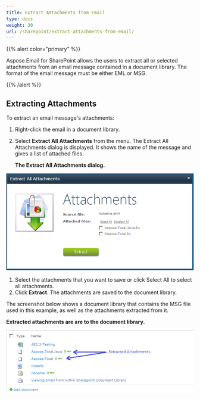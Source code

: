 ```yaml
---
title: Extract Attachments from Email
type: docs
weight: 30
url: /sharepoint/extract-attachments-from-email/
---
```



{{% alert color="primary" %}} 

Aspose.Email for SharePoint allows the users to extract all or selected attachments from an email message contained in a document library. The format of the email message must be either EML or MSG.

{{% /alert %}} 
## **Extracting Attachments**
To extract an email message's attachments:

1. Right-click the email in a document library.
1. Select **Extract All Attachments** from the menu.
   The Extract All Attachments dialog is displayed. It shows the name of the message and gives a list of attached files. 

   **The Extract All Attachments dialog.** 

![todo:image_alt_text](extract-attachments-from-email_1.png)




1. Select the attachments that you want to save or click Select All to select all attachments.
1. Click **Extract**.
   The attachments are saved to the document library.

The screenshot below shows a document library that contains the MSG file used in this example, as well as the attachments extracted from it. 

**Extracted attachments are are to the document library.** 

![todo:image_alt_text](extract-attachments-from-email_2.png)
